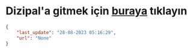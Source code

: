 # Dizipal'a gitmek için [buraya](None) tıklayın
    
```json
{
    "last_update": "28-08-2023 05:16:29",
    "url": "None"
}
```
